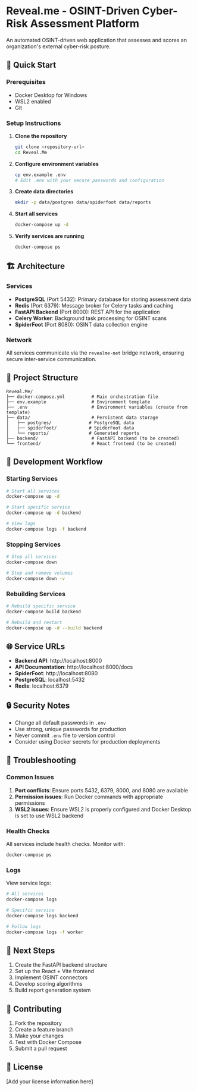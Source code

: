 # Reveal.me - OSINT-Driven Cyber-Risk Assessment Platform

An automated OSINT-driven web application that assesses and scores an organization's external cyber-risk posture.

## 🚀 Quick Start

### Prerequisites

- Docker Desktop for Windows
- WSL2 enabled
- Git

### Setup Instructions

1. **Clone the repository**
   ```bash
   git clone <repository-url>
   cd Reveal.Me
   ```

2. **Configure environment variables**
   ```bash
   cp env.example .env
   # Edit .env with your secure passwords and configuration
   ```

3. **Create data directories**
   ```bash
   mkdir -p data/postgres data/spiderfoot data/reports
   ```

4. **Start all services**
   ```bash
   docker-compose up -d
   ```

5. **Verify services are running**
   ```bash
   docker-compose ps
   ```

## 🏗️ Architecture

### Services

- **PostgreSQL** (Port 5432): Primary database for storing assessment data
- **Redis** (Port 6379): Message broker for Celery tasks and caching
- **FastAPI Backend** (Port 8000): REST API for the application
- **Celery Worker**: Background task processing for OSINT scans
- **SpiderFoot** (Port 8080): OSINT data collection engine

### Network

All services communicate via the `revealme-net` bridge network, ensuring secure inter-service communication.

## 📁 Project Structure

```
Reveal.Me/
├── docker-compose.yml          # Main orchestration file
├── env.example                 # Environment template
├── .env                        # Environment variables (create from template)
├── data/                       # Persistent data storage
│   ├── postgres/              # PostgreSQL data
│   ├── spiderfoot/            # SpiderFoot data
│   └── reports/               # Generated reports
├── backend/                    # FastAPI backend (to be created)
└── frontend/                   # React frontend (to be created)
```

## 🔧 Development Workflow

### Starting Services
```bash
# Start all services
docker-compose up -d

# Start specific service
docker-compose up -d backend

# View logs
docker-compose logs -f backend
```

### Stopping Services
```bash
# Stop all services
docker-compose down

# Stop and remove volumes
docker-compose down -v
```

### Rebuilding Services
```bash
# Rebuild specific service
docker-compose build backend

# Rebuild and restart
docker-compose up -d --build backend
```

## 🌐 Service URLs

- **Backend API**: http://localhost:8000
- **API Documentation**: http://localhost:8000/docs
- **SpiderFoot**: http://localhost:8080
- **PostgreSQL**: localhost:5432
- **Redis**: localhost:6379

## 🔒 Security Notes

- Change all default passwords in `.env`
- Use strong, unique passwords for production
- Never commit `.env` file to version control
- Consider using Docker secrets for production deployments

## 🐛 Troubleshooting

### Common Issues

1. **Port conflicts**: Ensure ports 5432, 6379, 8000, and 8080 are available
2. **Permission issues**: Run Docker commands with appropriate permissions
3. **WSL2 issues**: Ensure WSL2 is properly configured and Docker Desktop is set to use WSL2 backend

### Health Checks

All services include health checks. Monitor with:
```bash
docker-compose ps
```

### Logs

View service logs:
```bash
# All services
docker-compose logs

# Specific service
docker-compose logs backend

# Follow logs
docker-compose logs -f worker
```

## 📝 Next Steps

1. Create the FastAPI backend structure
2. Set up the React + Vite frontend
3. Implement OSINT connectors
4. Develop scoring algorithms
5. Build report generation system

## 🤝 Contributing

1. Fork the repository
2. Create a feature branch
3. Make your changes
4. Test with Docker Compose
5. Submit a pull request

## 📄 License

[Add your license information here] 